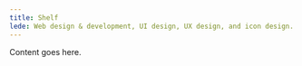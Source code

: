 ```yaml
---
title: Shelf
lede: Web design & development, UI design, UX design, and icon design.
---
```

Content goes here.